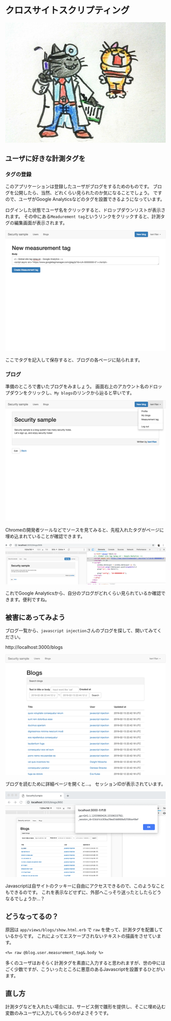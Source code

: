 # クロスサイトスクリプティング

![すぐによくなるサ…](../images/xss/injection.jpg)

## ユーザに好きな計測タグを

### タグの登録
このアプリケーションは登録したユーザがブログをするためのものです。
ブログを公開したら、当然、どれくらい見られたのか気になることでしょう。
ですので、ユーザがGoogle Analyticsなどのタグを設置できるようになっています。

ログインした状態でユーザ名をクリックすると、ドロップダウンリストが表示されます。
その中にある`Meadurement tag`というリンクをクリックすると、計測タグの編集画面が表示されます。

![計測タグ編集](../images/xss/meadurement_tag.png)

ここでタグを記入して保存すると、ブログの各ページに貼られます。

### ブログ
準備のところで書いたブログをみましょう。
画面右上のアカウント名のドロップダウンをクリックし、`My blogs`のリンクから辿ると早いです。

![My blogsから辿ると早い](../images/xss/my_blog.png)

Chromeの開発者ツールなどでソースを見てみると、先程入れたタグがページに埋め込まれていることが確認できます。

![My blogsから辿ると早い](../images/xss/displayed_tag.png)

これでGoogle Analyticsから、自分のブログがどれくらい見られているか確認できます。便利ですね。

## 被害にあってみよう

ブログ一覧から、`javascript injection`さんのブログを探して、開いてみてください。

http://localhost:3000/blogs

![ブログ一覧](../images/xss/blogs.png)

ブログを読むために詳細ページを開くと…。
セッションIDが表示されています。

![セッションIDが表示されてる！](../images/xss/displayed_session_id.png)

Javascriptは自サイトのクッキーに自由にアクセスできるので、このようなこともできるのです。
これを表示などせずに、外部へこっそり送ったとしたらどうなるでしょうか…？

## どうなってるの？

原因は `app/views/blogs/show.html.erb` で `raw` を使って、計測タグを配置しているからです。
これによってエスケープされないテキストの描画をさせています。

```erb
<%= raw @blog.user.measurement_tag&.body %>
```

多くのユーザはおそらく計測タグを素直に入力すると思われますが、世の中にはごく少数ですが、こういったところに悪意のあるJavascriptを設置するひとがいます。


## 直し方
計測タグなどを入れたい場合には、サービス側で雛形を提供し、そこに埋め込む変数のみユーザに入力してもらうのがよさそうです。
